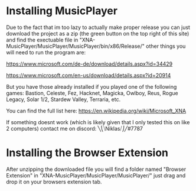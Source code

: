 # Installing MusicPlayer
Due to the fact that im too lazy to actually make proper release you can just download the project as a zip (the green button on the top right of this site) and find the 
exectuable file in "XNA-MusicPlayer/MusicPlayer/MusicPlayer/bin/x86/Release/" other things you will need to run the program are: 

https://www.microsoft.com/de-de/download/details.aspx?id=34429

https://www.microsoft.com/en-us/download/details.aspx?id=20914

But you have those already installed if you played one of the following games: Bastion, Celeste, Fez, Hacknet, Magicka, Owlboy, Reus, Rogue Legacy, Solar 1/2, Stardew Valley, Terraria, etc.

You can find the full list here: https://en.wikipedia.org/wiki/Microsoft_XNA

If something doesnt work (which is likely given that I only tested this on like 2 computers) contact me on discord: ╲⎝⧹Niklas⧸⎠╱#7787
# Installing the Browser Extension
After unzipping the downloaded file you will find a folder named "Browser Extension" in "XNA-MusicPlayer/MusicPlayer/MusicPlayer/" just drag and drop it on your browsers extension tab.
